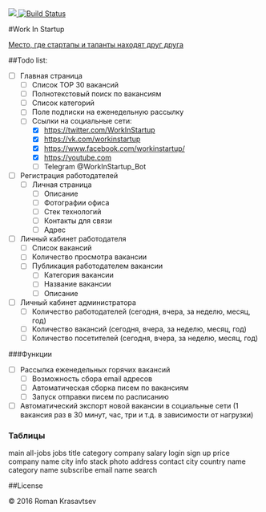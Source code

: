 <a href="https://codeclimate.com/github/RomanKrasavtsev/WorkInStartup">
  <img src="https://codeclimate.com/github/RomanKrasavtsev/WorkInStartup/badges/gpa.svg" />
</a>
<a href="https://travis-ci.org/RomanKrasavtsev/WorkInStartup">
  <img src="https://travis-ci.org/RomanKrasavtsev/WorkInStartup.svg?branch=master" alt="Build Status" />
</a>

#Work In Startup

[Место, где стартапы и таланты находят друг друга](http://workinstartup.ru/)

##Todo list:

- [ ] Главная страница
  - [ ] Список TOP 30 вакансий
  - [ ] Полнотекстовый поиск по вакансиям
  - [ ] Список категорий
  - [ ] Поле подписки на еженедельную рассылку
  - [ ] Ссылки на социальные сети:
    - [x] https://twitter.com/WorkInStartup
    - [x] https://vk.com/workinstartup
    - [x] https://www.facebook.com/workinstartup/
    - [x] https://youtube.com
    - [ ] Telegram @WorkInStartup_Bot
- [ ] Регистрация работодателей
  - [ ] Личная страница
    - [ ] Описание
    - [ ] Фотографии офиса
    - [ ] Стек технологий
    - [ ] Контакты для связи
    - [ ] Адрес
- [ ] Личный кабинет работодателя
  - [ ] Список вакансий
  - [ ] Количество просмотра вакансии
  - [ ] Публикация работодателем вакансии
    - [ ] Категория вакансии
    - [ ] Название вакансии
    - [ ] Описание
- [ ] Личный кабинет администратора
  - [ ] Количество работодателей (сегодня, вчера, за неделю, месяц, год)
  - [ ] Количество вакансий (сегодня, вчера, за неделю, месяц, год)
  - [ ] Количество посетителей (сегодня, вчера, за неделю, месяц, год)

###Функции

- [ ] Рассылка еженедельных горячих вакансий
  - [ ] Возможность сбора email адресов
  - [ ] Автоматическая сборка писем по вакансиям
  - [ ] Запуск отправки писем по расписанию
- [ ] Автоматический экспорт новой вакансии в социальные сети (1 вакансия раз в 30 минут, час, три и т.д. в зависимости от нагрузки)

### Таблицы
main
all-jobs
  jobs
    title
    category
    company
    salary
login
sign up
price
company
  name
  city
  info
  stack
  photo
  address
  contact
city
  country
  name
category
  name
subscribe
  email
  name
search

##License

© 2016 Roman Krasavtsev
